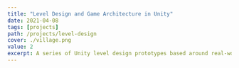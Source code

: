 ```yaml
---
title: "Level Design and Game Architecture in Unity"
date: 2021-04-08
tags: [projects]
path: /projects/level-design
cover: ./village.png
value: 2
excerpt: A series of Unity level design prototypes based around real-world architectural concepts.
---
```

